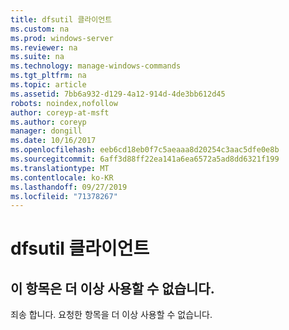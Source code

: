```yaml
---
title: dfsutil 클라이언트
ms.custom: na
ms.prod: windows-server
ms.reviewer: na
ms.suite: na
ms.technology: manage-windows-commands
ms.tgt_pltfrm: na
ms.topic: article
ms.assetid: 7bb6a932-d129-4a12-914d-4de3bb612d45
robots: noindex,nofollow
author: coreyp-at-msft
ms.author: coreyp
manager: dongill
ms.date: 10/16/2017
ms.openlocfilehash: eeb6cd18eb0f7c5aeaaa8d20254c3aac5dfe0e8b
ms.sourcegitcommit: 6aff3d88ff22ea141a6ea6572a5ad8dd6321f199
ms.translationtype: MT
ms.contentlocale: ko-KR
ms.lasthandoff: 09/27/2019
ms.locfileid: "71378267"
---
```

# <a name="dfsutil-client"></a>dfsutil 클라이언트


## <a name="this-topic-is-no-longer-available"></a>이 항목은 더 이상 사용할 수 없습니다.

죄송 합니다. 요청한 항목을 더 이상 사용할 수 없습니다.